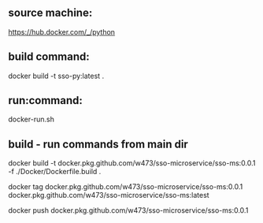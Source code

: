 ## source machine:

https://hub.docker.com/_/python

## build command:

docker build -t sso-py:latest .

## run:command:

docker-run.sh

## build - run commands from main dir

docker build -t docker.pkg.github.com/w473/sso-microservice/sso-ms:0.0.1 -f ./Docker/Dockerfile.build .

docker tag docker.pkg.github.com/w473/sso-microservice/sso-ms:0.0.1 docker.pkg.github.com/w473/sso-microservice/sso-ms:latest

docker push docker.pkg.github.com/w473/sso-microservice/sso-ms:0.0.1
